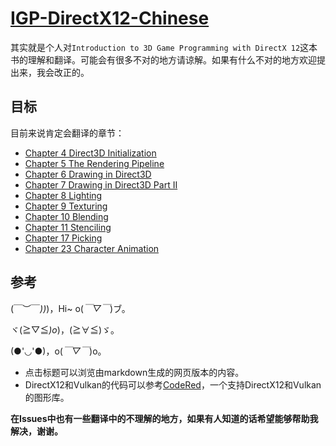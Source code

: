 # [IGP-DirectX12-Chinese](https://linkclinton.github.io/IGP-DirectX12-Chinese/)

其实就是个人对`Introduction to 3D Game Programming with DirectX 12`这本书的理解和翻译。可能会有很多不对的地方请谅解。如果有什么不对的地方欢迎提出来，我会改正的。

## 目标

目前来说肯定会翻译的章节：

- [Chapter 4 Direct3D Initialization](./Chapter%204%20Direct3D%20Initialization.html)
- [Chapter 5 The Rendering Pipeline](./Chapter%205%20The%20Rendering%20Pipeline.html)
- [Chapter 6 Drawing in Direct3D](./Chapter%206%20Drawing%20in%20Direct3D.html)
- [Chapter 7 Drawing in Direct3D Part II](./Chapter%207%20Drawing%20in%20Direct3D%20Part%20II.html)
- [Chapter 8 Lighting](./Chapter%208%20Lighting.html)
- [Chapter 9 Texturing]()
- [Chapter 10 Blending]()
- [Chapter 11 Stenciling]()
- [Chapter 17 Picking]()
- [Chapter 23 Character Animation]()

## 参考

\(￣︶￣*\))*)，Hi~ o(*￣▽￣*)ブ。

ヾ(≧▽≦*)o*)，(≧∀≦)ゞ。

(●'◡'●)，o(*￣▽￣*)o。

- 点击标题可以浏览由markdown生成的网页版本的内容。
- DirectX12和Vulkan的代码可以参考[CodeRed](https://github.com/LinkClinton/Code-Red)，一个支持DirectX12和Vulkan的图形库。

**在Issues中也有一些翻译中的不理解的地方，如果有人知道的话希望能够帮助我解决，谢谢。**
